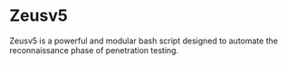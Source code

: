 # Zeusv5
Zeusv5 is a powerful and modular bash script designed to automate the reconnaissance phase of penetration testing.

